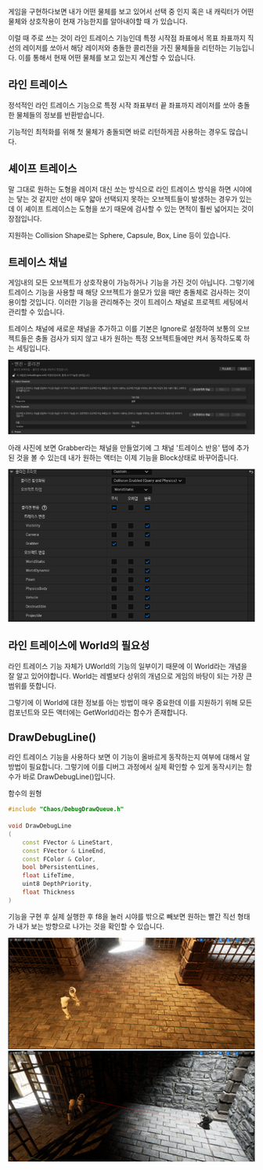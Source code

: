 게임을 구현하다보면 내가 어떤 물체를 보고 있어서 선택 중 인지 혹은 내 캐릭터가 어떤 물체와 상호작용이 현재 가능한지를 알아내야할 때 가 있습니다.

이럴 때 주로 쓰는 것이 라인 트레이스 기능인데 특정 시작점 좌표에서 목표 좌표까지 직선의 레이저를 쏘아서 해당 레이저와 충돌한 콜리전을 가진 물체들을 리턴하는 기능입니다. 이를 통해서 현재 어떤 물체를 보고 있는지 계산할 수 있습니다.

## 라인 트레이스

정석적인 라인 트레이스 기능으로 특정 시작 좌표부터 끝 좌표까지 레이저를 쏘아 충돌한 물체들의 정보를 반환받습니다.

기능적인 최적화를 위해 첫 물체가 충돌되면 바로 리턴하게끔 사용하는 경우도 많습니다.

## 셰이프 트레이스

말 그대로 원하는 도형을 레이저 대신 쏘는 방식으로 라인 트레이스 방식을 하면 시야에는 닿는 것 같지만 선이 매우 얇아 선택되지 못하는 오브젝트들이 발생하는 경우가 있는데 이 셰이프 트레이스는 도형을 쏘기 때문에 검사할 수 있는 면적이 훨씬 넓어지는 것이 장점입니다.

지원하는 Collision Shape로는 Sphere, Capsule, Box, Line 등이 있습니다.

## 트레이스 채널

게임내의 모든 오브젝트가 상호작용이 가능하거나 기능을 가진 것이 아닙니다. 그렇기에 트레이스 기능을 사용할 때 해당 오브젝트가 쓸모가 있을 때만 충돌체로 검사하는 것이 용이할 것입니다. 이러한 기능을 관리해주는 것이 트레이스 채널로 프로젝트 세팅에서 관리할 수 있습니다.

트레이스 채널에 새로운 채널을 추가하고 이를 기본은 Ignore로 설정하여 보통의 오브젝트들은 충돌 검사가 되지 않고 내가 원하는 특정 오브젝트들에만 켜서 동작하도록 하는 세팅입니다.

![1](/Assets/Images/Unreal/이론/트레이스%20정리/1.png)

아래 사진에 보면 Grabber라는 채널을 만들었기에 그 채널 '트레이스 반응' 탭에 추가된 것을 볼 수 있는데 내가 원하는 액터는 이제 기능을 Block상태로 바꾸어줍니다.

![1](/Assets/Images/Unreal/이론/트레이스%20정리/2.png)

## 라인 트레이스에 World의 필요성

라인 트레이스 기능 자체가 UWorld의 기능의 일부이기 때문에 이 World라는 개념을 잘 알고 있어야합니다. World는 레벨보다 상위의 개념으로 게임의 바탕이 되는 가장 큰 범위를 뜻합니다.

그렇기에 이 World에 대한 정보를 아는 방법이 매우 중요한데 이를 지원하기 위해 모든 컴포넌트와 모든 액터에는 GetWorld()라는 함수가 존재합니다.

## DrawDebugLine()

라인 트레이스 기능을 사용하다 보면 이 기능이 올바르게 동작하는지 여부에 대해서 알 방법이 필요합니다. 그렇기에 이를 디버그 과정에서 실제 확인할 수 있게 동작시키는 함수가 바로 DrawDebugLine()입니다.

함수의 원형

```C++
#include "Chaos/DebugDrawQueue.h"

void DrawDebugLine
(
    const FVector & LineStart,
    const FVector & LineEnd,
    const FColor & Color,
    bool bPersistentLines,
    float LifeTime,
    uint8 DepthPriority,
    float Thickness
)
```

기능을 구현 후 실제 실행한 후 f8을 눌러 시야를 밖으로 빼보면 원하는 빨간 직선 형태가 내가 보는 방향으로 나가는 것을 확인할 수 있습니다.

![1](/Assets/Images/Unreal/이론/트레이스%20정리/3.png)
![1](/Assets/Images/Unreal/이론/트레이스%20정리/4.png)
